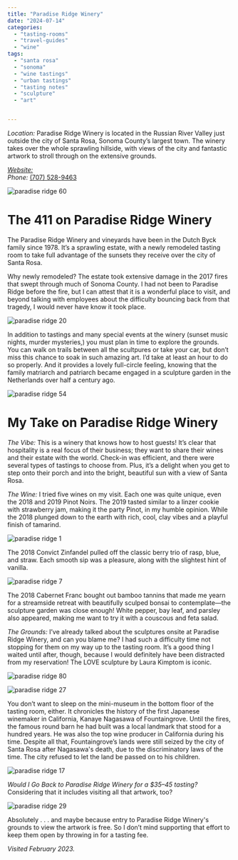 ```yaml
---
title: "Paradise Ridge Winery"
date: "2024-07-14"
categories:
  - "tasting-rooms"
  - "travel-guides"
  - "wine"
tags:
  - "santa rosa"
  - "sonoma"
  - "wine tastings"
  - "urban tastings"
  - "tasting notes"
  - "sculpture"
  - "art"


---
```

*Location:* Paradise Ridge Winery is located in the Russian River Valley just outside the city of Santa Rosa, Sonoma County’s largest town. The winery takes over the whole sprawling hillside, with views of the city and fantastic artwork to stroll through on the extensive grounds.

[*Website:*](https://www.prwinery.com/)\
*Phone:* [(707) 528-9463](tel:7075289463)

![paradise ridge 60](http://s3.amazonaws.com/thegourmez-wpmedia/2024/07/Paradise+Ridge+2023+(60).jpg)

# The 411 on Paradise Ridge Winery

The Paradise Ridge Winery and vineyards have been in the Dutch Byck family since 1978. It’s a sprawling estate, with a newly remodeled tasting room to take full advantage of the sunsets they receive over the city of Santa Rosa. 

Why newly remodeled? The estate took extensive damage in the 2017 fires that swept through much of Sonoma County. I had not been to Paradise Ridge before the fire, but I can attest that it is a wonderful place to visit, and beyond talking with employees about the difficulty bouncing back from that tragedy, I would never have know it took place.

![paradise ridge 20](http://s3.amazonaws.com/thegourmez-wpmedia/2024/07/Paradise+Ridge+2023+(20).jpg)

In addition to tastings and many special events at the winery (sunset music nights, murder mysteries,) you must plan in time to explore the grounds. You can walk on trails between all the scultpures or take your car, but don’t miss this chance to soak in such amazing art. I’d take at least an hour to do so properly. And it provides a lovely full-circle feeling, knowing that the family matriarch and patriarch became engaged in a sculpture garden in the Netherlands over half a century ago.

![paradise ridge 54](http://s3.amazonaws.com/thegourmez-wpmedia/2024/07/Paradise+Ridge+2023+(54).jpg)

# My Take on Paradise Ridge Winery

*The Vibe:* This is a winery that knows how to host guests! It’s clear that hospitality is a real focus of their business; they want to share their wines and their estate with the world. Check-in was efficient, and there were several types of tastings to choose from. Plus, it’s a delight when you get to step onto their porch and into the bright, beautiful sun with a view of Santa Rosa.

*The Wine:* I tried five wines on my visit. Each one was quite unique, even the 2018 and 2019 Pinot Noirs. The 2019 tasted similar to a linzer cookie with strawberry jam, making it the party Pinot, in my humble opinion. While the 2018 plunged down to the earth with rich, cool, clay vibes and a playful finish of tamarind.

![paradise ridge 1](http://s3.amazonaws.com/thegourmez-wpmedia/2024/07/Paradise+Ridge+2023+(1).jpg)

The 2018 Convict Zinfandel pulled off the classic berry trio of rasp, blue, and straw. Each smooth sip was a pleasure, along with the slightest hint of vanilla.

![paradise ridge 7](http://s3.amazonaws.com/thegourmez-wpmedia/2024/07/Paradise+Ridge+2023+(7).jpg)

The 2018 Cabernet Franc bought out bamboo tannins that made me yearn for a streamside retreat with beautifully sculped bonsai to contemplate—the sculpture garden was close enough! White pepper, bay leaf, and parsley also appeared, making me want to try it with a couscous and feta salad.

*The Grounds:* I’ve already talked about the sculptures onsite at Paradise Ridge Winery, and can you blame me? I had such a difficulty time not stopping for them on my way up to the tasting room. It’s a good thing I waited until after, though, because I would definitely have been distracted from my reservation! The LOVE sculpture by Laura Kimptom is iconic.

![paradise ridge 80](http://s3.amazonaws.com/thegourmez-wpmedia/2024/07/Paradise+Ridge+2023+(80).jpg)

![paradise ridge 27](http://s3.amazonaws.com/thegourmez-wpmedia/2024/07/Paradise+Ridge+2023+(27).jpg)

You don’t want to sleep on the mini-museum in the bottom floor of the tasting room, either. It chronicles the history of the first Japanese winemaker in California, Kanaye Nagasawa of Fountaingrove. Until the fires, the famous round barn he had built was a local landmark that stood for a hundred years. He was also the top wine producer in California during his time. Despite all that, Fountaingrove’s lands were still seized by the city of Santa Rosa after Nagasawa's death, due to the discriminatory laws of the time. The city refused to let the land be passed on to his children.

![paradise ridge 17](http://s3.amazonaws.com/thegourmez-wpmedia/2024/07/Paradise+Ridge+2023+(17).jpg)

*Would I Go Back to Paradise Ridge Winery for a $35–45 tasting?* Considering that it includes visiting all that artwork, too?

![paradise ridge 29](http://s3.amazonaws.com/thegourmez-wpmedia/2024/07/Paradise+Ridge+2023+(29).jpg)

 Absolutely . . . and maybe because entry to Paradise Ridge Winery's grounds to view the artwork is  free. So I don’t mind supporting that effort to keep them open by throwing in for a tasting fee. 

*Visited February 2023.*
